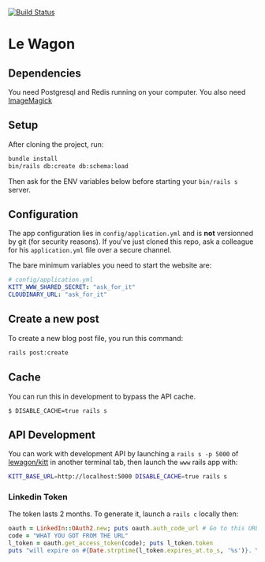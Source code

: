 [![Build Status](https://travis-ci.org/lewagon/www.svg)](https://travis-ci.org/lewagon/www)

# Le Wagon

## Dependencies

You need Postgresql and Redis running on your computer. You also need [ImageMagick](http://brewformulas.org/Imagemagick)

## Setup

After cloning the project, run:

```bash
bundle install
bin/rails db:create db:schema:load
```

Then ask for the ENV variables below before starting your `bin/rails s` server.

## Configuration

The app configuration lies in `config/application.yml` and is **not**
versionned by git (for security reasons). If you've just cloned this
repo, ask a colleague for his `application.yml` file over a secure channel.

The bare minimum variables you need to start the website are:

```yml
# config/application.yml
KITT_WWW_SHARED_SECRET: "ask_for_it"
CLOUDINARY_URL: "ask_for_it"
```

## Create a new post

To create a new blog post file, you run this command:

```bash
rails post:create
```

## Cache

You can run this in development to bypass the API cache.

```
$ DISABLE_CACHE=true rails s
```

## API Development

You can work with development API by launching a `rails s -p 5000` of [lewagon/kitt](https://github.com/lewagon/kitt) in another terminal tab, then launch the `www` rails app with:

```bash
KITT_BASE_URL=http://localhost:5000 DISABLE_CACHE=true rails s
```

### Linkedin Token

The token lasts 2 months. To generate it, launch a `rails c` locally then:

```ruby
oauth = LinkedIn::OAuth2.new; puts oauth.auth_code_url # Go to this URL
code = "WHAT YOU GOT FROM THE URL"
l_token = oauth.get_access_token(code); puts l_token.token
puts "will expire on #{Date.strptime(l_token.expires_at.to_s, '%s')}. You may want to add this date to the calendar"
```

